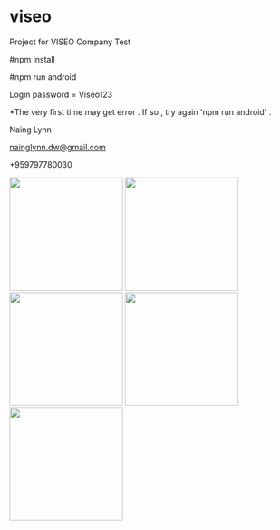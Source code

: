# viseo

Project for VISEO Company Test


#npm install

#npm run android 

Login password = Viseo123


*The very first time may get error . If so , try again 'npm run android' .


Naing Lynn

nainglynn.dw@gmail.com

+959797780030


<img src="https://user-images.githubusercontent.com/37519463/154856882-144f3777-d736-40d4-9fba-45285809d6b8.jpg" width="200" >
<img src="https://user-images.githubusercontent.com/37519463/154856879-0f891330-eef4-4cd2-a431-19f941b49f60.jpg" width="200" >

<img src="https://user-images.githubusercontent.com/37519463/154856881-c2f128af-91b6-48b3-be3b-a8a7e280c845.jpg" width="200" >
<img src="https://user-images.githubusercontent.com/37519463/154856876-69fbf40d-07d6-44f4-8607-571b29b9cf88.jpg" width="200" >
<img src="https://user-images.githubusercontent.com/37519463/154856883-10cc2662-84aa-4d66-80b2-8d2928bd48ea.jpg" width="200" >

